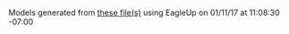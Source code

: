Models generated from [these file(s)](https://raw.github.com/sparkfun/FTDI_Basic_Breakout-5V/8f524dd79f716601bb23a443ef8535156834dca1/Hardware/FTDI%20Basic-5V.brd) using EagleUp on 01/11/17 at 11:08:30 -07:00
